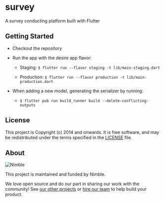 # survey

A survey conducting platform built with Flutter

## Getting Started

- Checkout the repository
- Run the app with the desire app flavor:
   
   - Staging: `$ flutter run --flavor staging -t lib/main-staging.dart`
   
   - Production: `$ flutter run --flavor production -t lib/main-production.dart`
   
- When adding a new model, generating the serializer by running:

    - `$ flutter pub run build_runner build --delete-conflicting-outputs`

## License

This project is Copyright (c) 2014 and onwards. It is free software,
and may be redistributed under the terms specified in the [LICENSE] file.

[LICENSE]: /LICENSE

## About

![Nimble](https://assets.nimblehq.co/logo/dark/logo-dark-text-160.png)

This project is maintained and funded by Nimble.

We love open source and do our part in sharing our work with the community!
See [our other projects][community] or [hire our team][hire] to help build your product.

[community]: https://github.com/nimblehq
[hire]: https://nimblehq.co/
